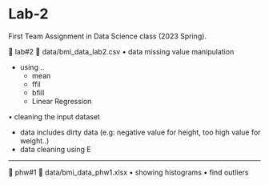 # Lab-2

First Team Assignment in Data Science class (2023 Spring).

📁 lab#2 
💾 data/bmi_data_lab2.csv
• data missing value manipulation
  - using ..
    * mean
    * ffil
    * bfill
    * Linear Regression


• cleaning the input dataset
  - data includes dirty data 
    (e.g: negative value for height, too high value for weight..)
  - data cleaning using E

--------------------------------------------------------------------------

📁 phw#1
💾 data/bmi_data_phw1.xlsx
• showing histograms
• find outliers 
